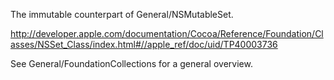 The immutable counterpart of General/NSMutableSet.

http://developer.apple.com/documentation/Cocoa/Reference/Foundation/Classes/NSSet_Class/index.html#//apple_ref/doc/uid/TP40003736

See General/FoundationCollections for a general overview.